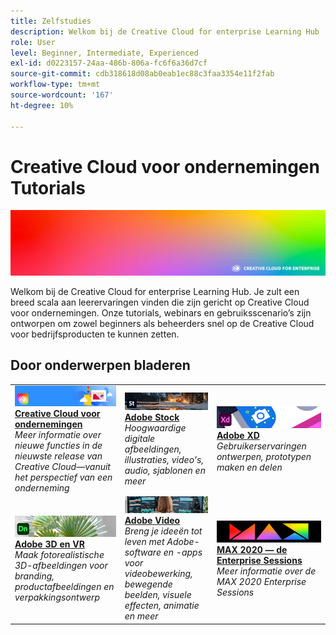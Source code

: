 ```yaml
---
title: Zelfstudies
description: Welkom bij de Creative Cloud for enterprise Learning Hub
role: User
level: Beginner, Intermediate, Experienced
exl-id: d0223157-24aa-486b-806a-fc6f6a36d7cf
source-git-commit: cdb318618d08ab0eab1ec88c3faa3354e11f2fab
workflow-type: tm+mt
source-wordcount: '167'
ht-degree: 10%

---
```


# Creative Cloud voor ondernemingen Tutorials

![Creative Cloud Hero-afbeelding](assets/hero_cce.jpg)

Welkom bij de Creative Cloud for enterprise Learning Hub. Je zult een breed scala aan leerervaringen vinden die zijn gericht op Creative Cloud voor ondernemingen. Onze tutorials, webinars en gebruiksscenario’s zijn ontworpen om zowel beginners als beheerders snel op de Creative Cloud voor bedrijfsproducten te kunnen zetten.

## Door onderwerpen bladeren

<table style="table-layout:fixed">
<tr>
  <td>
    <a href="cce/overview-cce.md">
      <img alt="Creative Cloud voor ondernemingen" src="assets/CCEbanner.png" />
    </a>
    <div>
   <a href="cce/overview-cce.md"><strong>Creative Cloud voor ondernemingen</strong></a>
    </div>
    <em>Meer informatie over nieuwe functies in de nieuwste release van Creative Cloud—vanuit het perspectief van een onderneming</em>
    <br>
  </td>
  <td>
    <a href="stock/overview-stock.md">
      <img alt="Adobe Stock" src="assets/Stock.jpg" />
    </a>
    <div>
   <a href="stock/overview-stock.md"><strong>Adobe Stock</strong></a>
    </div>
    <em>Hoogwaardige digitale afbeeldingen, illustraties, video's, audio, sjablonen en meer</em>
    <br>
  </td>
  <td>
    <a href="xd/overview-xd.md">
      <img alt="Adobe XD" src="assets/XD.jpg" />
    </a>
    <div>
   <a href="xd/overview-xd.md"><strong>Adobe XD</strong></a>
    </div>
    <em>Gebruikerservaringen ontwerpen, prototypen maken en delen</em>
    <br>
  </td>
</tr>
<tr>
  <td>
   <a href="3di/overview-3di.md">
      <img alt="Adobe 3D en VR" src="assets/Dimenio.jpg" />
    </a>
    <div>
   <a href="3di/overview-3di.md"><strong>Adobe 3D en VR</strong></a>
    </div>
    <em>Maak fotorealistische 3D-afbeeldingen voor branding, productafbeeldingen en verpakkingsontwerp</em>
    <br>
  </td>
  <td>
  <a href="dva/overview-dva.md">
      <img alt="Adobe Video" src="assets/CCEbanner-DVA.png" />
    </a>
    <div>
   <a href="dva/overview-dva.md"><strong>Adobe Video</strong></a>
    </div>
    <em>Breng je ideeën tot leven met Adobe-software en -apps voor videobewerking, bewegende beelden, visuele effecten, animatie en meer</em>
    <br>
  </td>
  <td>
    <a href="max2020/overview-max.md">
      <img alt="MAX 2020 — de Enterprise Sessions" src="assets/MAX.jpg" />
    </a>
    <div>
   <a href="max2020/overview-max.md"><strong>MAX 2020 — de Enterprise Sessions</strong></a>
    </div>
    <em>Meer informatie over de MAX 2020 Enterprise Sessions</em>
    <br>
  </td>
</tr>
</table>
